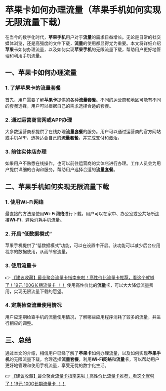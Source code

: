 # 苹果卡如何办理流量（苹果手机如何实现无限流量下载）

在当今的数字化时代，**苹果手机**用户对于**流量**的需求日益增长。无论是日常的社交媒体浏览，还是高强度的文件下载，**流量**的使用都显得尤为重要。本文将详细介绍**苹果卡**如何办理流量，以及如何实现**苹果手机**的无限流量下载，帮助用户更好地管理和利用手机流量。

## 一、苹果卡如何办理流量

### 1. 了解苹果卡的流量套餐
首先，用户需要了解**苹果卡**提供的各种**流量套餐**。不同的运营商和地区可能有不同的套餐选择，用户可以根据自己的需求选择合适的套餐。

### 2. 通过运营商官网或APP办理
大多数运营商都提供了在线办理**流量套餐**的服务。用户可以通过运营商的官方网站或手机APP，选择适合自己的**流量套餐**，并完成支付和激活。

### 3. 前往实体店办理
如果用户不熟悉在线操作，也可以前往运营商的实体店进行办理。工作人员会为用户提供详细的咨询和服务，帮助用户选择合适的**流量套餐**。

## 二、苹果手机如何实现无限流量下载

### 1. 使用Wi-Fi网络
最直接的方法是使用**Wi-Fi网络**进行下载。用户可以在家中、办公室或公共场所连接**Wi-Fi**，避免消耗手机流量。

### 2. 开启“低数据模式”
苹果手机提供了“低数据模式”功能，可以在设置中开启。该功能可以减少后台应用程序的数据使用，从而节省流量。

### 3. 使用流量卡
👉 [【建议收藏】最全聚合流量卡指南来啦！高性价比流量卡推荐，看这个就够了！19元 100G长期流量卡 ！！](https://bit.ly/Liuliangka) 使用高性价比的**流量卡**，可以大大降低流量费用，实现无限流量下载的愿望。

### 4. 定期检查流量使用情况
用户应定期检查手机的流量使用情况，了解哪些应用程序消耗了较多的流量，并进行相应的调整。

## 三、总结

通过本文的介绍，相信用户已经了解了**苹果卡**如何办理流量，以及如何实现**苹果手机**的无限流量下载。合理选择**流量套餐**，利用**Wi-Fi网络**和**流量卡**，可以帮助用户更好地管理和使用手机流量，享受无忧的数字化生活。

👉 [【建议收藏】最全聚合流量卡指南来啦！高性价比流量卡推荐，看这个就够了！19元 100G长期流量卡 ！！](https://bit.ly/Liuliangka)